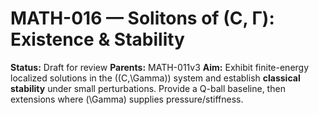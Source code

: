 # MATH-016 — Solitons of (C, Γ): Existence & Stability

**Status:** Draft for review
**Parents:** MATH-011v3
**Aim:** Exhibit finite-energy localized solutions in the ((C,\Gamma)) system and establish **classical stability** under small perturbations. Provide a Q-ball baseline, then extensions where (\Gamma) supplies pressure/stiffness.